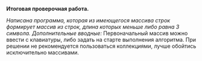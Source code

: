 **Итоговая проверочная работа.**

*Написана программа, которая из имеющегося массива строк формирует массив из строк, длина которых меньше либо равна 3 символа.* 
*Дополнительные вводные:* 
Первоначальный массив можно ввести с клавиатуры, либо задать на старте выполнения алгоритма. При решении не рекомендуется пользоваться коллекциями, лучше обойтись исключительно массивами.

